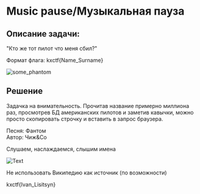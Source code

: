 # Music pause/Музыкальная пауза

## Описание задачи:

"Кто же тот пилот что меня сбил?"

Формат флага: kxctf{Name_Surname}


![some_phantom](https://github.com/gavrigd/KibHack/assets/122211306/daa077c6-d0ba-405b-b980-ae81ba9c4b24)


## Решение

Задачка на внимательность. 
Прочитав название примерно миллиона раз, просмотрев БД американских пилотов и заметив кавычки, можно просто скопировать строчку и вставить в запрос браузера.

Песня: Фантом<br />
Автор: Чиж&Co


Слушаем, наслаждаемся, слышим имена


![Text](https://github.com/gavrigd/KibHack/assets/122211306/693187cd-d9d2-4dd6-bd36-66c2853a42ee)


Не использовать Википедию как источник (по возможности)


kxctf{Ivan_Lisitsyn}
